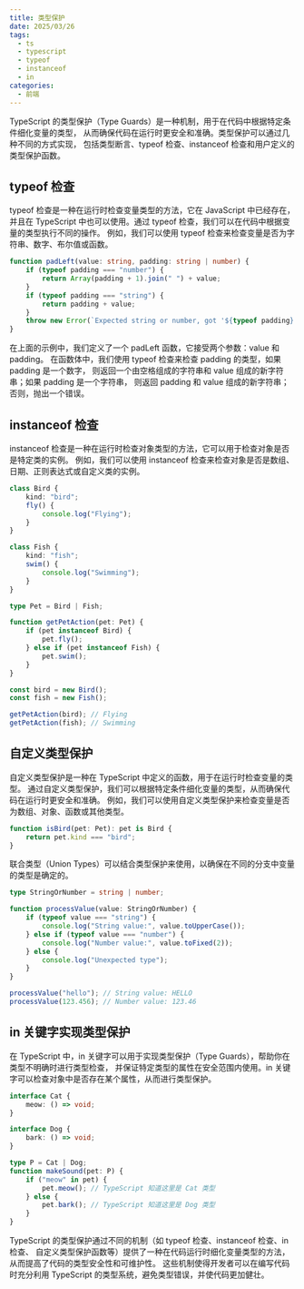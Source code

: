 ```yaml
---
title: 类型保护
date: 2025/03/26
tags:
  - ts
  - typescript
  - typeof
  - instanceof
  - in
categories:
  - 前端
---
```


TypeScript 的类型保护（Type Guards）是一种机制，用于在代码中根据特定条件细化变量的类型，
从而确保代码在运行时更安全和准确。类型保护可以通过几种不同的方式实现，
包括类型断言、typeof 检查、instanceof 检查和用户定义的类型保护函数。

## typeof 检查

typeof 检查是一种在运行时检查变量类型的方法，它在 JavaScript 中已经存在，
并且在 TypeScript 中也可以使用。通过 typeof 检查，我们可以在代码中根据变量的类型执行不同的操作。
例如，我们可以使用 typeof 检查来检查变量是否为字符串、数字、布尔值或函数。

```ts
function padLeft(value: string, padding: string | number) {
	if (typeof padding === "number") {
		return Array(padding + 1).join(" ") + value;
	}
	if (typeof padding === "string") {
		return padding + value;
	}
	throw new Error(`Expected string or number, got '${typeof padding}'.`);
}
```

在上面的示例中，我们定义了一个 padLeft 函数，它接受两个参数：value 和 padding。
在函数体中，我们使用 typeof 检查来检查 padding 的类型，如果 padding 是一个数字，
则返回一个由空格组成的字符串和 value 组成的新字符串；如果 padding 是一个字符串，
则返回 padding 和 value 组成的新字符串；否则，抛出一个错误。

## instanceof 检查

instanceof 检查是一种在运行时检查对象类型的方法，它可以用于检查对象是否是特定类的实例。
例如，我们可以使用 instanceof 检查来检查对象是否是数组、日期、正则表达式或自定义类的实例。

```ts
class Bird {
	kind: "bird";
	fly() {
		console.log("Flying");
	}
}

class Fish {
	kind: "fish";
	swim() {
		console.log("Swimming");
	}
}

type Pet = Bird | Fish;

function getPetAction(pet: Pet) {
	if (pet instanceof Bird) {
		pet.fly();
	} else if (pet instanceof Fish) {
		pet.swim();
	}
}

const bird = new Bird();
const fish = new Fish();

getPetAction(bird); // Flying
getPetAction(fish); // Swimming
```

## 自定义类型保护

自定义类型保护是一种在 TypeScript 中定义的函数，用于在运行时检查变量的类型。
通过自定义类型保护，我们可以根据特定条件细化变量的类型，从而确保代码在运行时更安全和准确。
例如，我们可以使用自定义类型保护来检查变量是否为数组、对象、函数或其他类型。

```ts
function isBird(pet: Pet): pet is Bird {
	return pet.kind === "bird";
}
```

联合类型（Union Types）可以结合类型保护来使用，以确保在不同的分支中变量的类型是确定的。

```ts
type StringOrNumber = string | number;

function processValue(value: StringOrNumber) {
	if (typeof value === "string") {
		console.log("String value:", value.toUpperCase());
	} else if (typeof value === "number") {
		console.log("Number value:", value.toFixed(2));
	} else {
		console.log("Unexpected type");
	}
}

processValue("hello"); // String value: HELLO
processValue(123.456); // Number value: 123.46
```

## in 关键字实现类型保护

在 TypeScript 中，in 关键字可以用于实现类型保护（Type Guards），帮助你在类型不明确时进行类型检查，
并保证特定类型的属性在安全范围内使用。in 关键字可以检查对象中是否存在某个属性，从而进行类型保护。

```ts
interface Cat {
	meow: () => void;
}

interface Dog {
	bark: () => void;
}

type P = Cat | Dog;
function makeSound(pet: P) {
	if ("meow" in pet) {
		pet.meow(); // TypeScript 知道这里是 Cat 类型
	} else {
		pet.bark(); // TypeScript 知道这里是 Dog 类型
	}
}
```

TypeScript 的类型保护通过不同的机制（如 typeof 检查、instanceof 检查、in 检查、
自定义类型保护函数等）提供了一种在代码运行时细化变量类型的方法，从而提高了代码的类型安全性和可维护性。
这些机制使得开发者可以在编写代码时充分利用 TypeScript 的类型系统，避免类型错误，并使代码更加健壮。

